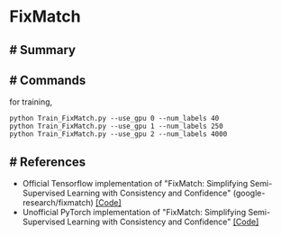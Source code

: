 # FixMatch

## # Summary

## # Commands

for training, 
```
python Train_FixMatch.py --use_gpu 0 --num_labels 40 
python Train_FixMatch.py --use_gpu 1 --num_labels 250 
python Train_FixMatch.py --use_gpu 2 --num_labels 4000 
```

## # References
- Official Tensorflow implementation of "FixMatch: Simplifying Semi-Supervised Learning with Consistency and Confidence" (google-research/fixmatch) [[Code]](https://github.com/google-research/fixmatch)
- Unofficial PyTorch implementation of "FixMatch: Simplifying Semi-Supervised Learning with Consistency and Confidence" [[Code]](https://github.com/kekmodel/FixMatch-pytorch)